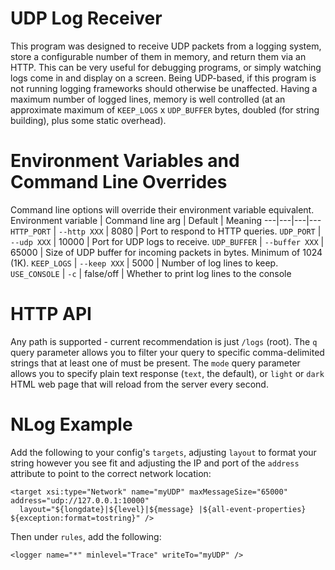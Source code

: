 # UDP Log Receiver
This program was designed to receive UDP packets from a logging system, store a configurable number of them in memory, and return them via an HTTP. This can be very useful for debugging programs, or simply watching logs come in and display on a screen. Being UDP-based, if this program is not running logging frameworks should otherwise be unaffected. Having a maximum number of logged lines, memory is well controlled (at an approximate maximum of `KEEP_LOGS` x `UDP_BUFFER` bytes, doubled (for string building), plus some static overhead).

# Environment Variables and Command Line Overrides
Command line options will override their environment variable equivalent.
Environment variable | Command line arg | Default | Meaning
---|---|---|---
`HTTP_PORT` | `--http XXX` | 8080 | Port to respond to HTTP queries.
`UDP_PORT` | `--udp XXX` | 10000 | Port for UDP logs to receive.
`UDP_BUFFER` | `--buffer XXX` | 65000 | Size of UDP buffer for incoming packets in bytes. Minimum of 1024 (1K).
`KEEP_LOGS` | `--keep XXX` | 5000 | Number of log lines to keep.
`USE_CONSOLE` | `-c` | false/off | Whether to print log lines to the console

# HTTP API
Any path is supported - current recommendation is just `/logs` (root). The `q` query parameter allows you to filter your query to specific comma-delimited strings that at least one of must be present. The `mode` query parameter allows you to specify plain text response (`text`, the default), or `light` or `dark` HTML web page that will reload from the server every second.

# NLog Example
Add the following to your config's `targets`, adjusting `layout` to format your string however you see fit and adjusting the IP and port of the `address` attribute to point to the correct network location:
```
<target xsi:type="Network" name="myUDP" maxMessageSize="65000" address="udp://127.0.0.1:10000" 
  layout="${longdate}|${level}|${message} |${all-event-properties} ${exception:format=tostring}" />
```

Then under `rules`, add the following:
```
<logger name="*" minlevel="Trace" writeTo="myUDP" />
```
